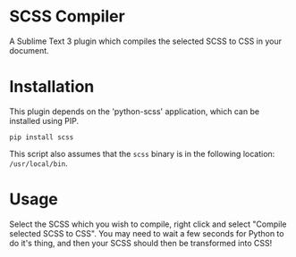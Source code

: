 # SCSS Compiler

A Sublime Text 3 plugin which compiles the selected SCSS to CSS in your document.

# Installation
This plugin depends on the 'python-scss' application, which can be installed using PIP.
```
pip install scss
```
This script also assumes that the `scss` binary is in the following location: `/usr/local/bin`.

# Usage
Select the SCSS which you wish to compile, right click and select "Compile selected SCSS to CSS". You may need to wait a few seconds for Python to do it's thing, and then your SCSS should then be transformed into CSS!
